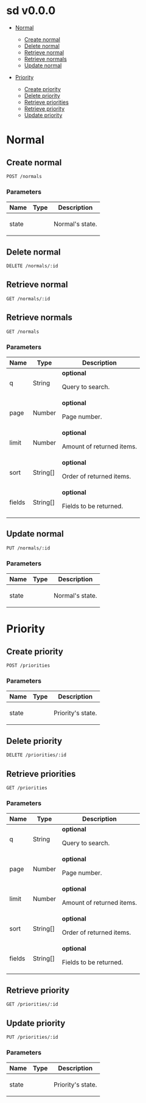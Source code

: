 # sd v0.0.0



- [Normal](#normal)
	- [Create normal](#create-normal)
	- [Delete normal](#delete-normal)
	- [Retrieve normal](#retrieve-normal)
	- [Retrieve normals](#retrieve-normals)
	- [Update normal](#update-normal)
	
- [Priority](#priority)
	- [Create priority](#create-priority)
	- [Delete priority](#delete-priority)
	- [Retrieve priorities](#retrieve-priorities)
	- [Retrieve priority](#retrieve-priority)
	- [Update priority](#update-priority)
	


# Normal

## Create normal



	POST /normals


### Parameters

| Name    | Type      | Description                          |
|---------|-----------|--------------------------------------|
| state			| 			|  <p>Normal's state.</p>							|

## Delete normal



	DELETE /normals/:id


## Retrieve normal



	GET /normals/:id


## Retrieve normals



	GET /normals


### Parameters

| Name    | Type      | Description                          |
|---------|-----------|--------------------------------------|
| q			| String			| **optional** <p>Query to search.</p>							|
| page			| Number			| **optional** <p>Page number.</p>							|
| limit			| Number			| **optional** <p>Amount of returned items.</p>							|
| sort			| String[]			| **optional** <p>Order of returned items.</p>							|
| fields			| String[]			| **optional** <p>Fields to be returned.</p>							|

## Update normal



	PUT /normals/:id


### Parameters

| Name    | Type      | Description                          |
|---------|-----------|--------------------------------------|
| state			| 			|  <p>Normal's state.</p>							|

# Priority

## Create priority



	POST /priorities


### Parameters

| Name    | Type      | Description                          |
|---------|-----------|--------------------------------------|
| state			| 			|  <p>Priority's state.</p>							|

## Delete priority



	DELETE /priorities/:id


## Retrieve priorities



	GET /priorities


### Parameters

| Name    | Type      | Description                          |
|---------|-----------|--------------------------------------|
| q			| String			| **optional** <p>Query to search.</p>							|
| page			| Number			| **optional** <p>Page number.</p>							|
| limit			| Number			| **optional** <p>Amount of returned items.</p>							|
| sort			| String[]			| **optional** <p>Order of returned items.</p>							|
| fields			| String[]			| **optional** <p>Fields to be returned.</p>							|

## Retrieve priority



	GET /priorities/:id


## Update priority



	PUT /priorities/:id


### Parameters

| Name    | Type      | Description                          |
|---------|-----------|--------------------------------------|
| state			| 			|  <p>Priority's state.</p>							|



